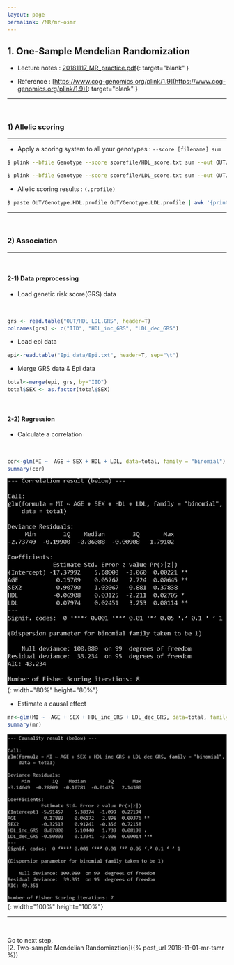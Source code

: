 ```yaml
---
layout: page
permalink: /MR/mr-osmr
---
```


## **1. One-Sample Mendelian Randomization**

- Lecture notes : [20181117_MR_practice.pdf](/assets/images/MR/20181117_MR_practice.pdf){: target="blank" }  

- Reference : [https://www.cog-genomics.org/plink/1.9](https://www.cog-genomics.org/plink/1.9){: target="blank" }

---
<br>

### **1) Allelic scoring**
---
  
-  Apply a scoring system to all your genotypes :  ```--score [filename] sum```
	
```bash
$ plink --bfile Genotype --score scorefile/HDL_score.txt sum --out OUT/Genotype.HDL
```
```bash
$ plink --bfile Genotype --score scorefile/LDL_score.txt sum --out OUT/Genotype.LDL
```
  

-  Allelic scoring results :  ```(.profile)```

```bash
$ paste OUT/Genotype.HDL.profile OUT/Genotype.LDL.profile | awk '{print $2"\t"$6"\t"$12}' > OUT/HDL_LDL.GRS
```

---
<br>

### **2) Association**

---
<br>

#### 2-1) Data preprocessing

- Load genetic risk score(GRS) data
<br>

```R
grs <- read.table("OUT/HDL_LDL.GRS", header=T)
colnames(grs) <- c("IID", "HDL_inc_GRS", "LDL_dec_GRS")
```
- Load epi data

```R
epi<-read.table("Epi_data/Epi.txt", header=T, sep="\t")
```
- Merge GRS data & Epi data

```R
total<-merge(epi, grs, by="IID")
total$SEX <- as.factor(total$SEX)
```
<br>

#### 2-2) Regression

- Calculate a correlation
<br>

```R
cor<-glm(MI ~  AGE + SEX + HDL + LDL, data=total, family = "binomial")
summary(cor)
```
![figure](/assets/images/MR/Correlation.png){: width="80%" height="80%"}

- Estimate a causal effect

```R
mr<-glm(MI ~  AGE + SEX + HDL_inc_GRS + LDL_dec_GRS, data=total, family = "binomial")
summary(mr)
```
![figure](/assets/images/MR/Causality.png){: width="100%" height="100%"}

---
<br>

Go to next step,  
[2. Two-sample Mendelian Randomiaztion]({% post_url 2018-11-01-mr-tsmr %})